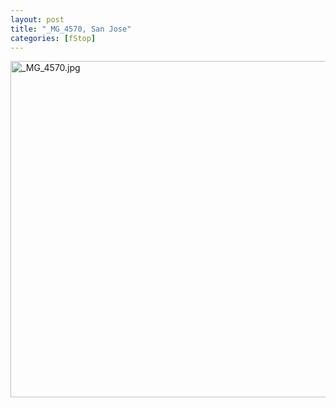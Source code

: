 ```yaml
---
layout: post
title: "_MG_4570, San Jose"
categories: [fStop]
---
```

<img alt="_MG_4570.jpg" src="http://www.botzilla.com/blog/pix2009/_MG_4570.jpg" width="807" height="538" border="0" />


<!--more-->

